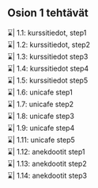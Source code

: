 ## Osion 1 tehtävät

⌛| 1.1: kurssitiedot, step1 </br>
⌛| 1.2: kurssitiedot, step2 </br>
⌛| 1.3: kurssitiedot step3  </br>
⌛| 1.4: kurssitiedot step4 </br>
⌛| 1.5: kurssitiedot step5  </br>
⌛| 1.6: unicafe step1  </br>
⌛| 1.7: unicafe step2  </br>
⌛| 1.8: unicafe step3  </br>
⌛| 1.9: unicafe step4  </br>
⌛| 1.11: unicafe step5  </br>
⌛| 1.12: anekdootit step1  </br>
⌛| 1.13: anekdootit step2  </br>
⌛| 1.14: anekdootit step3  </br>


